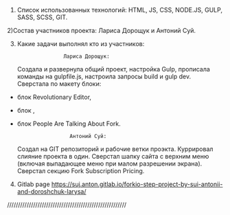 1. Список использованных технологий: HTML, JS, CSS, NODE.JS, GULP, SASS, SCSS, GIT.

2)Состав участников проекта: Лариса Дорощук и Антоний Суй.

3.  Какие задачи выполнял кто из участников:

                       Лариса Дорощук:

    Создала и развернула общий проект, настройка Gulp, прописала команды на gulpfile.js, настроила запросы build и gulp dev.
    Сверстала по макету блоки:

- блок Revolutionary Editor,
- блок <Here is what you get>,
- блок People Are Talking About Fork.

                       Антоний Суй:

  Создал на GIT репозиторий и рабочие ветки проэкта. Куррировал слияние проекта в один.
  Сверстал шапку сайта с верхним меню (включая выпадающее меню при малом разрешении экрана).
  Сверстал секцию Fork Subscription Pricing.

4) Gitlab page https://suj.anton.gitlab.io/forkio-step-project-by-sui-antonii-and-doroshchuk-larysa/

///////////////////////////////////////////////////////

